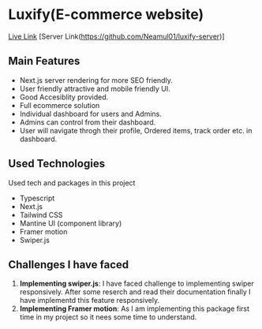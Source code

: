# Luxify(E-commerce website)

[Live Link](https://e-commerce-luxify.vercel.app/) [Server Link(https://github.com/Neamul01/luxify-server)]

## Main Features

- Next.js server rendering for more SEO friendly.
- User friendly attractive and mobile friendly UI.
- Good Accesiblity provided.
- Full ecommerce solution
- Individual dashboard for users and Admins.
- Admins can control from their dashboard.
- User will navigate throgh their profile, Ordered items, track order etc. in dashboard.

## Used Technologies

Used tech and packages in this project

- Typescript
- Next.js
- Tailwind CSS
- Mantine UI (component library)
- Framer motion
- Swiper.js

## Challenges I have faced

1. **Implementing swiper.js**: I have faced challenge to implementing swiper responsively. After some reserch and read their documentation finally I have implementd this feature responsively.
2. **Implementing Framer motion**: As I am implementing this package first time in my project so it nees some time to understand.
